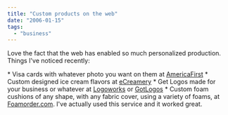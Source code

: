 ```yaml
---
title: "Custom products on the web"
date: "2006-01-15"
tags: 
  - "business"
---
```


Love the fact that the web has enabled so much personalized production. Things I've noticed recently:

\* Visa cards with whatever photo you want on them at [AmericaFirst](http://www.americafirst.com/visa/credit/picture_perfect.cfm) \* Custom designed ice cream flavors at [eCreamery](http://www.ecreamery.com/default.asp) \* Get Logos made for your business or whatever at [Logoworks](http://www.logoworks.com) or [GotLogos](http://www.GotLogos.com) \* Custom foam cushions of any shape, with any fabric cover, using a variety of foams, at [Foamorder.com](http://www.foamorder.com/sewing.html). I've actually used this service and it worked great.
